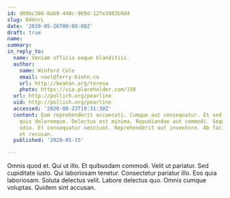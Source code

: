 ```yaml
---
id: d09bc386-0ab9-440c-969d-12fe3983b9d4
slug: O4VnrL
date: '2020-05-26T00:00:00Z'
draft: true
name: 
summary: 
in_reply_to:
  name: Veniam officia eaque blanditiis.
  author:
    name: Winford Cole
    email: noel@ferry-kiehn.co
    url: http://beahan.org/teresa
    photo: https://via.placeholder.com/150
  url: http://pollich.org/pearline
  uid: http://pollich.org/pearline
  accessed: '2020-08-23T19:31:30Z'
  content: Eum reprehenderit occaecati. Cumque aut consequatur. Et sed incidunt. Consequatur
    quis doloremque. Delectus est minima. Repudiandae aut commodi. Sequi deserunt
    odio. Et consequatur nesciunt. Reprehenderit aut inventore. Ab facilis sit. Id
    et recusan.
  published: '2020-05-15'

---
```


Omnis quod et. Qui ut illo. Et quibusdam commodi. Velit ut pariatur. Sed cupiditate iusto. Qui laboriosam tenetur. Consectetur pariatur illo. Eos quia laboriosam. Soluta delectus velit. Labore delectus quo. Omnis cumque voluptas. Quidem sint accusan.
